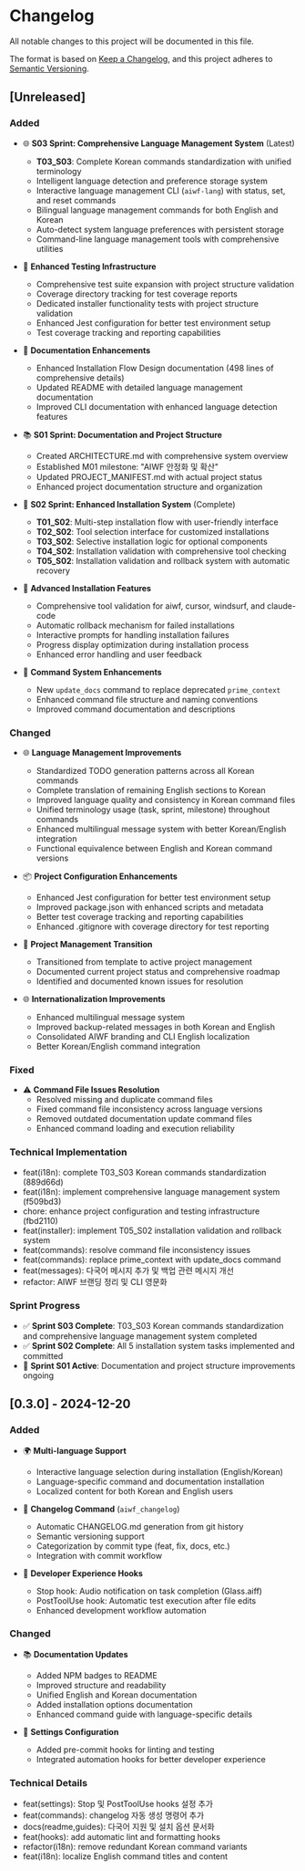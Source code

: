 # Changelog

All notable changes to this project will be documented in this file.

The format is based on [Keep a Changelog](https://keepachangelog.com/en/1.0.0/),
and this project adheres to [Semantic Versioning](https://semver.org/spec/v2.0.0.html).

## [Unreleased]

### Added
- 🌐 **S03 Sprint: Comprehensive Language Management System** (Latest)
  - **T03_S03**: Complete Korean commands standardization with unified terminology
  - Intelligent language detection and preference storage system
  - Interactive language management CLI (`aiwf-lang`) with status, set, and reset commands
  - Bilingual language management commands for both English and Korean
  - Auto-detect system language preferences with persistent storage
  - Command-line language management tools with comprehensive utilities

- 🧪 **Enhanced Testing Infrastructure**
  - Comprehensive test suite expansion with project structure validation
  - Coverage directory tracking for test coverage reports
  - Dedicated installer functionality tests with project structure validation
  - Enhanced Jest configuration for better test environment setup
  - Test coverage tracking and reporting capabilities

- 📖 **Documentation Enhancements**
  - Enhanced Installation Flow Design documentation (498 lines of comprehensive details)
  - Updated README with detailed language management documentation
  - Improved CLI documentation with enhanced language detection features

- 📚 **S01 Sprint: Documentation and Project Structure**
  - Created ARCHITECTURE.md with comprehensive system overview
  - Established M01 milestone: "AIWF 안정화 및 확산"
  - Updated PROJECT_MANIFEST.md with actual project status
  - Enhanced project documentation structure and organization

- 💾 **S02 Sprint: Enhanced Installation System** (Complete)
  - **T01_S02**: Multi-step installation flow with user-friendly interface
  - **T02_S02**: Tool selection interface for customized installations
  - **T03_S02**: Selective installation logic for optional components
  - **T04_S02**: Installation validation with comprehensive tool checking
  - **T05_S02**: Installation validation and rollback system with automatic recovery

- 🔧 **Advanced Installation Features**
  - Comprehensive tool validation for aiwf, cursor, windsurf, and claude-code
  - Automatic rollback mechanism for failed installations
  - Interactive prompts for handling installation failures
  - Progress display optimization during installation process
  - Enhanced error handling and user feedback

- 📝 **Command System Enhancements**
  - New `update_docs` command to replace deprecated `prime_context`
  - Enhanced command file structure and naming conventions
  - Improved command documentation and descriptions


### Changed
- 🌐 **Language Management Improvements**
  - Standardized TODO generation patterns across all Korean commands
  - Complete translation of remaining English sections to Korean
  - Improved language quality and consistency in Korean command files
  - Unified terminology usage (task, sprint, milestone) throughout commands
  - Enhanced multilingual message system with better Korean/English integration
  - Functional equivalence between English and Korean command versions

- 📦 **Project Configuration Enhancements**
  - Enhanced Jest configuration for better test environment setup
  - Improved package.json with enhanced scripts and metadata
  - Better test coverage tracking and reporting capabilities
  - Enhanced .gitignore with coverage directory for test reporting

- 🔧 **Project Management Transition**
  - Transitioned from template to active project management
  - Documented current project status and comprehensive roadmap
  - Identified and documented known issues for resolution

- 🌐 **Internationalization Improvements**
  - Enhanced multilingual message system
  - Improved backup-related messages in both Korean and English
  - Consolidated AIWF branding and CLI English localization
  - Better Korean/English command integration

### Fixed
- ⚠️ **Command File Issues Resolution**
  - Resolved missing and duplicate command files
  - Fixed command file inconsistency across language versions
  - Removed outdated documentation update command files
  - Enhanced command loading and execution reliability

### Technical Implementation
- feat(i18n): complete T03_S03 Korean commands standardization (889d66d)
- feat(i18n): implement comprehensive language management system (f509bd3)
- chore: enhance project configuration and testing infrastructure (fbd2110)
- feat(installer): implement T05_S02 installation validation and rollback system
- feat(commands): resolve command file inconsistency issues  
- feat(commands): replace prime_context with update_docs command
- feat(messages): 다국어 메시지 추가 및 백업 관련 메시지 개선
- refactor: AIWF 브랜딩 정리 및 CLI 영문화

### Sprint Progress
- ✅ **Sprint S03 Complete**: T03_S03 Korean commands standardization and comprehensive language management system completed
- ✅ **Sprint S02 Complete**: All 5 installation system tasks implemented and committed
- 🚧 **Sprint S01 Active**: Documentation and project structure improvements ongoing

## [0.3.0] - 2024-12-20

### Added
- 🌍 **Multi-language Support**
  - Interactive language selection during installation (English/Korean)
  - Language-specific command and documentation installation
  - Localized content for both Korean and English users
  
- 📝 **Changelog Command** (`aiwf_changelog`)
  - Automatic CHANGELOG.md generation from git history
  - Semantic versioning support
  - Categorization by commit type (feat, fix, docs, etc.)
  - Integration with commit workflow
  
- 🔔 **Developer Experience Hooks**
  - Stop hook: Audio notification on task completion (Glass.aiff)
  - PostToolUse hook: Automatic test execution after file edits
  - Enhanced development workflow automation

### Changed
- 📚 **Documentation Updates**
  - Added NPM badges to README
  - Improved structure and readability
  - Unified English and Korean documentation
  - Added installation options documentation
  - Enhanced command guide with language-specific details

- 🔧 **Settings Configuration**
  - Added pre-commit hooks for linting and testing
  - Integrated automation hooks for better developer experience

### Technical Details
- feat(settings): Stop 및 PostToolUse hooks 설정 추가
- feat(commands): changelog 자동 생성 명령어 추가  
- docs(readme,guides): 다국어 지원 및 설치 옵션 문서화
- feat(hooks): add automatic lint and formatting hooks
- refactor(i18n): remove redundant Korean command variants
- feat(i18n): localize English command titles and content

